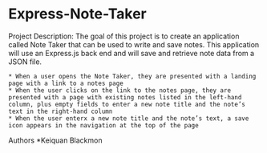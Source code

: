 # Express-Note-Taker

Project Description: The goal of this project is to create an application called Note Taker that can be used to write and save notes. This application will use an Express.js back end and will save and retrieve note data from a JSON file.

    * When a user opens the Note Taker, they are presented with a landing page with a link to a notes page
    * When the user clicks on the link to the notes page, they are presented with a page with existing notes listed in the left-hand column, plus empty fields to enter a new note title and the note’s text in the right-hand column
    * When the user enterx a new note title and the note’s text, a save icon appears in the navigation at the top of the page

Authors
*Keiquan Blackmon
